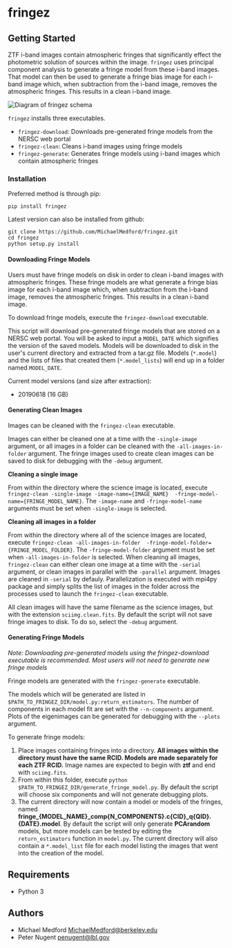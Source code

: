# fringez

## Getting Started

ZTF i-band images contain atmospheric fringes that significantly effect the 
photometric solution of sources within the image. ```fringez``` uses principal 
component analysis to generate a fringe model from these i-band images. That 
model can then be used to generate a fringe bias image for each i-band image
which, when subtraction from the i-band image, removes the atmospheric fringes.
This results in a clean i-band image.  

![](frinez_diagram.jpeg "Diagram of fringez schema")

```fringez``` installs three executables.

- ```fringez-download```: Downloads pre-generated fringe models from the NERSC 
web portal
- ```fringez-clean```: Cleans i-band images using fringe models
- ```fringez-generate```: Generates fringe models using i-band images which 
contain atmospheric fringes

### Installation

Preferred method is through pip:

```
pip install fringez
```

Latest version can also be installed from github:
```
git clone https://github.com/MichaelMedford/fringez.git
cd fringez
python setup.py install
```

#### Downloading Fringe Models
Users must have fringe models on disk in order to clean i-band images with 
atmospheric fringes. These fringe models are what generate a fringe bias 
image for each i-band image which, when subtraction from the i-band image, 
removes the atmospheric fringes. This results in a clean i-band image.  

To download fringe models, execute the ```fringez-download``` executable.

This script will download pre-generated fringe models that are stored on 
a NERSC web portal.  You will be asked to input a ```MODEL_DATE``` 
which signifies the version of the saved models. Models will be downloaded to 
disk in the user's current directory and extracted from a tar.gz file. Models 
(```*.model```) and the lists of files that created them (```*.model_lists```) 
will end up in a folder named ```MODEL_DATE```.

Current model versions (and size after extraction):
* 20190618 (16 GB)

#### Generating Clean Images
Images can be cleaned with the ```fringez-clean``` executable.

Images can either be cleaned one at a time with the ```-single-image``` 
argument, or all images in a folder can be cleaned with the 
```-all-images-in-folder``` argument. The fringe images used to create clean 
images can be saved to disk for debugging with the ```-debug``` argument.

**Cleaning a single image**

From within the directory where the science image is located, 
execute ```fringez-clean -single-image -image-name={IMAGE_NAME} 
-fringe-model-name={FRINGE_MODEL_NAME}```. The ```-image-name``` and 
```-fringe-model-name``` arguments must be set when ```-single-image``` is 
selected.  

**Cleaning all images in a folder**

From within the directory where all of the science images are located, 
execute ```fringez-clean -all-images-in-folder 
-fringe-model-folder={FRINGE_MODEL_FOLDER}```. The ```-fringe-model-folder``` 
argument must be set when ```-all-images-in-folder``` is selected. When 
cleaning all images, ```fringez-clean``` can either clean one image at a time 
with the ```-serial``` argument, or clean images in parallel with the 
```-parallel``` argument. Images are cleaned in ```-serial``` by defauly. 
Parallelization is executed with mpi4py package and simply splits the list of 
images in the folder across the processes used to launch the 
```fringez-clean``` executable.

All clean images will have the same filename as the science images, but 
with the extension ```sciimg.clean.fits```. By default the script will not 
save fringe images to disk. To do so, select the ```-debug``` argument.

#### Generating Fringe Models
*Note: Downloading pre-generated models using the fringez-download executable 
is recommended. Most users will not need to generate new fringe models*

Fringe models are generated with the ```fringez-generate``` executable.

The models which will be generated are listed in 
```$PATH_TO_FRINGEZ_DIR/model.py:return_estimators```. 
The number of components in each model fit are set with the 
```--n-components``` argument. Plots of the eigenimages can be generated for 
debugging with the ```--plots``` argument.
 
To generate fringe models:

1) Place images containing fringes into a directory. **All images within the 
directory must have the same RCID. Models are made separately for each ZTF 
RCID.** Image names are expected to begin with **ztf** and end with 
```sciimg.fits```. 
2) From within this folder, execute ```python 
$PATH_TO_FRINGEZ_DIR/generate_fringe_model.py```. By default the script will 
choose six components and will not generate debugging plots. 
3) The current directory will now contain a model or models of the fringes, 
named **fringe\_{MODEL_NAME}\_comp{N_COMPONENTS}.c{CID}\_q{QID}.{DATE}.model**. 
By default the script will only generate **PCArandom** models, but more models 
can be tested by editing the ```return_estimators``` function in 
```model.py```. The current directory will also contain a ```*.model_list``` 
file for each model listing the images that went into the creation of the 
model.

## Requirements
* Python 3

## Authors

* Michael Medford <MichaelMedford@berkeley.edu>
* Peter Nugent <penugent@lbl.gov>

